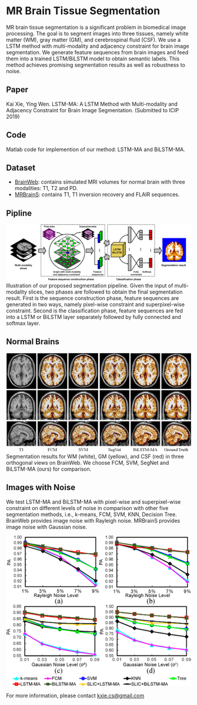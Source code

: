 # MR Brain Tissue Segmentation

MR brain tissue segmentation is a significant problem in biomedical image processing. The goal is to segment images into three tissues, namely white matter (WM), gray matter (GM), and cerebrospinal fluid (CSF). We use a LSTM method with multi-modality and adjacency constraint for brain image segmentation. We generate feature sequences from brain images and feed them into a trained LSTM/BiLSTM model to obtain semantic labels. This method achieves promising segmentation results as well as robustness to noise. 

## Paper
Kai Xie, Ying Wen. LSTM-MA: A LSTM Method with Multi-modality and Adjacency Constraint for Brain Image Segmentation. (Submitted to ICIP 2019)

## Code
Matlab code for implemention of our method: LSTM-MA and BiLSTM-MA. 

## Dataset
- [BrainWeb](http://brainweb.bic.mni.mcgill.ca/brainweb/): contains simulated MRI volumes for normal brain with three
modalities: T1, T2 and PD.
- [MRBrainS](http://mrbrains13.isi.uu.nl/): contains T1, T1 inversion recovery and FLAIR sequences.

## Pipline
![pipline](figs/fig1.png)
Illustration of our proposed segmentation pipeline. Given the input of multi-modality slices, two phases are followed to obtain the final segmentation result. First is the sequence construction phase, feature sequences are generated in two ways, namely pixel-wise constraint and superpixel-wise constraint. Second is the classification phase, feature sequences are fed into a LSTM or BiLSTM layer separately followed by fully connected and softmax layer.

## Normal Brains
![pipline](figs/fig3.png)
Segmentation results for WM (white), GM (yellow), and CSF (red) in three orthogonal views on BrainWeb. We choose FCM, SVM, SegNet and BiLSTM-MA (ours) for comparison.

## Images with Noise
We test LSTM-MA and BiLSTM-MA with pixel-wise and superpixel-wise constraint on different levels of noise in comparison with other five segmentation methods, i.e., k-means, FCM, SVM, KNN, Decision Tree. BrainWeb provides image noise with Rayleigh noise. MRBrainS provides image noise with Gaussian noise.

<img src="figs/fig2.png" width="700"/>


For more information, please contact [kxie.cs@gmail.com](mailto:kxie.cs@gmail.com)
